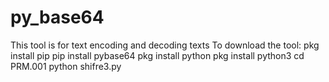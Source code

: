 # py_base64
This tool is for text encoding and decoding texts To download the tool: pkg install pip pip install pybase64 pkg install python pkg install python3 cd PRM.001 python shifre3.py
